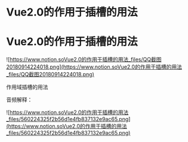 # Vue2.0的作用于插槽的用法

# Vue2.0的作用于插槽的用法

![https://www.notion.soVue2.0的作用于插槽的用法_files/QQ截图20180914224018.png](https://www.notion.soVue2.0的作用于插槽的用法_files/QQ截图20180914224018.png)

作用域插槽的用法

音频解释：

![https://www.notion.soVue2.0的作用于插槽的用法_files/560224325f2b56d1e4fb837132e9ac65.png](https://www.notion.soVue2.0的作用于插槽的用法_files/560224325f2b56d1e4fb837132e9ac65.png)